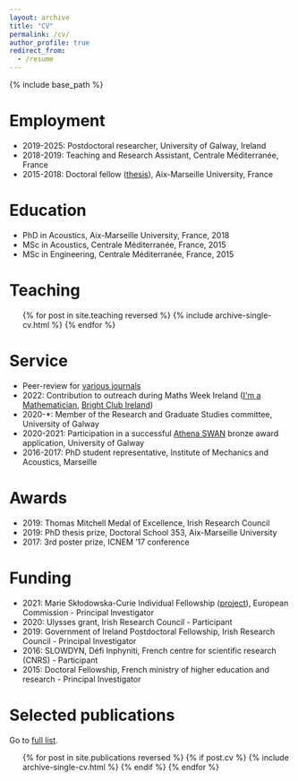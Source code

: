 ```yaml
---
layout: archive
title: "CV"
permalink: /cv/
author_profile: true
redirect_from:
  - /resume
---
```


{% include base_path %}

Employment
======
* 2019-2025: Postdoctoral researcher, University of Galway, Ireland
* 2018-2019: Teaching and Research Assistant, Centrale Méditerranée, France
* 2015-2018: Doctoral fellow ([thesis](https://theses.hal.science/tel-01977206)), Aix-Marseille University, France

Education
======
* PhD in Acoustics, Aix-Marseille University, France, 2018
* MSc in Acoustics, Centrale Méditerranée, France, 2015
* MSc in Engineering, Centrale Méditerranée, France, 2015

Teaching
======
<ul>
{% for post in site.teaching reversed %}
  {% include archive-single-cv.html %}
{% endfor %}
</ul>

Service
======
* Peer-review for [various journals](https://www.webofscience.com/wos/author/rid/B-1073-2017)
* 2022: Contribution to outreach during Maths Week Ireland ([I'm a Mathematician](https://circle.imamathematician.ie/profile/haroldberjamin/), [Bright Club Ireland](https://youtu.be/UdR5hvhJIRo))
* 2020-*: Member of the Research and Graduate Studies committee, University of Galway
* 2020-2021: Participation in a successful [Athena SWAN](https://www.advance-he.ac.uk/equality-charters/international-charters/athena-swan-ireland) bronze award application, University of Galway
* 2016-2017: PhD student representative, Institute of Mechanics and Acoustics, Marseille

Awards
======
* 2019: Thomas Mitchell Medal of Excellence, Irish Research Council
* 2019: PhD thesis prize, Doctoral School 353, Aix-Marseille University
* 2017: 3rd poster prize, ICNEM ’17 conference

Funding
======
* 2021: Marie Skłodowska-Curie Individual Fellowship ([project](https://cordis.europa.eu/project/id/101023950)), European Commission - Principal Investigator
* 2020: Ulysses grant, Irish Research Council - Participant
* 2019: Government of Ireland Postdoctoral Fellowship, Irish Research Council - Principal Investigator
* 2016: SLOWDYN, Défi Inphyniti, French centre for scientific research (CNRS) - Participant
* 2015: Doctoral Fellowship, French ministry of higher education and research - Principal Investigator

Selected publications
======
Go to [full list](https://harold-berjamin.github.io/publications/).
<ul>
  {% for post in site.publications reversed %}
    {% if post.cv %}
      {% include archive-single-cv.html %}
    {% endif %}
  {% endfor %}
</ul>
